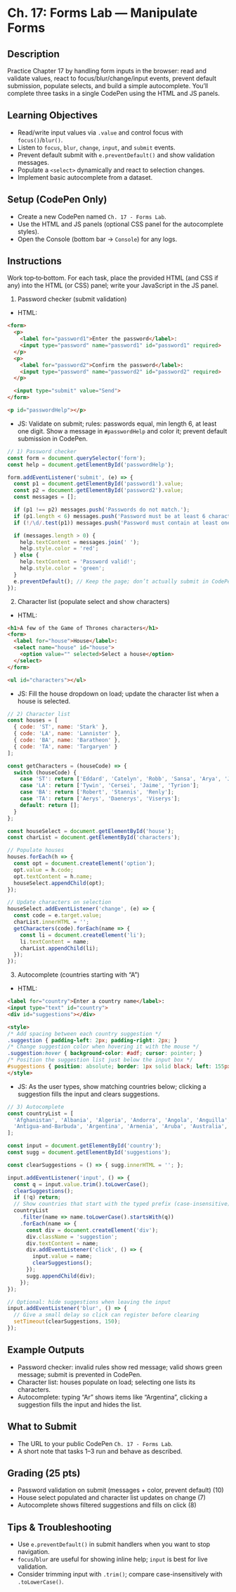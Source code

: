 # Ch. 17: Forms Lab — Manipulate Forms

## Description

Practice Chapter 17 by handling form inputs in the browser: read and validate values, react to focus/blur/change/input events, prevent default submission, populate selects, and build a simple autocomplete. You’ll complete three tasks in a single CodePen using the HTML and JS panels.

## Learning Objectives

- Read/write input values via `.value` and control focus with `focus()`/`blur()`.
- Listen to `focus`, `blur`, `change`, `input`, and `submit` events.
- Prevent default submit with `e.preventDefault()` and show validation messages.
- Populate a `<select>` dynamically and react to selection changes.
- Implement basic autocomplete from a dataset.

## Setup (CodePen Only)

- Create a new CodePen named `Ch. 17 - Forms Lab`.
- Use the HTML and JS panels (optional CSS panel for the autocomplete styles).
- Open the Console (bottom bar → `Console`) for any logs.

## Instructions

Work top‑to‑bottom. For each task, place the provided HTML (and CSS if any) into the HTML (or CSS) panel; write your JavaScript in the JS panel.

1) Password checker (submit validation)
- HTML:

```html
<form>
  <p>
    <label for="password1">Enter the password</label>:
    <input type="password" name="password1" id="password1" required>
  </p>
  <p>
    <label for="password2">Confirm the password</label>:
    <input type="password" name="password2" id="password2" required>
  </p>

  <input type="submit" value="Send">
</form>

<p id="passwordHelp"></p>
```

- JS: Validate on submit; rules: passwords equal, min length 6, at least one digit. Show a message in `#passwordHelp` and color it; prevent default submission in CodePen.

```js
// 1) Password checker
const form = document.querySelector('form');
const help = document.getElementById('passwordHelp');

form.addEventListener('submit', (e) => {
  const p1 = document.getElementById('password1').value;
  const p2 = document.getElementById('password2').value;
  const messages = [];

  if (p1 !== p2) messages.push('Passwords do not match.');
  if (p1.length < 6) messages.push('Password must be at least 6 characters.');
  if (!/\d/.test(p1)) messages.push('Password must contain at least one digit.');

  if (messages.length > 0) {
    help.textContent = messages.join(' ');
    help.style.color = 'red';
  } else {
    help.textContent = 'Password valid!';
    help.style.color = 'green';
  }
  e.preventDefault(); // Keep the page; don’t actually submit in CodePen
});
```

2) Character list (populate select and show characters)
- HTML:

```html
<h1>A few of the Game of Thrones characters</h1>
<form>
  <label for="house">House</label>:
  <select name="house" id="house">
    <option value="" selected>Select a house</option>
  </select>
</form>

<ul id="characters"></ul>
```

- JS: Fill the house dropdown on load; update the character list when a house is selected.

```js
// 2) Character list
const houses = [
  { code: 'ST', name: 'Stark' },
  { code: 'LA', name: 'Lannister' },
  { code: 'BA', name: 'Baratheon' },
  { code: 'TA', name: 'Targaryen' }
];

const getCharacters = (houseCode) => {
  switch (houseCode) {
    case 'ST': return ['Eddard', 'Catelyn', 'Robb', 'Sansa', 'Arya', 'Jon Snow'];
    case 'LA': return ['Tywin', 'Cersei', 'Jaime', 'Tyrion'];
    case 'BA': return ['Robert', 'Stannis', 'Renly'];
    case 'TA': return ['Aerys', 'Daenerys', 'Viserys'];
    default: return [];
  }
};

const houseSelect = document.getElementById('house');
const charList = document.getElementById('characters');

// Populate houses
houses.forEach(h => {
  const opt = document.createElement('option');
  opt.value = h.code;
  opt.textContent = h.name;
  houseSelect.appendChild(opt);
});

// Update characters on selection
houseSelect.addEventListener('change', (e) => {
  const code = e.target.value;
  charList.innerHTML = '';
  getCharacters(code).forEach(name => {
    const li = document.createElement('li');
    li.textContent = name;
    charList.appendChild(li);
  });
});
```

3) Autocomplete (countries starting with “A”)
- HTML:

```html
<label for="country">Enter a country name</label>:
<input type="text" id="country">
<div id="suggestions"></div>

<style>
/* Add spacing between each country suggestion */
.suggestion { padding-left: 2px; padding-right: 2px; }
/* Change suggestion color when hovering it with the mouse */
.suggestion:hover { background-color: #adf; cursor: pointer; }
/* Position the suggestion list just below the input box */
#suggestions { position: absolute; border: 1px solid black; left: 155px; }
</style>
```

- JS: As the user types, show matching countries below; clicking a suggestion fills the input and clears suggestions.

```js
// 3) Autocomplete
const countryList = [
  'Afghanistan', 'Albania', 'Algeria', 'Andorra', 'Angola', 'Anguilla', 'Antarctica',
  'Antigua-and-Barbuda', 'Argentina', 'Armenia', 'Aruba', 'Australia', 'Autria', 'Azerbaïjan'
];

const input = document.getElementById('country');
const sugg = document.getElementById('suggestions');

const clearSuggestions = () => { sugg.innerHTML = ''; };

input.addEventListener('input', () => {
  const q = input.value.trim().toLowerCase();
  clearSuggestions();
  if (!q) return;
  // Show countries that start with the typed prefix (case-insensitive)
  countryList
    .filter(name => name.toLowerCase().startsWith(q))
    .forEach(name => {
      const div = document.createElement('div');
      div.className = 'suggestion';
      div.textContent = name;
      div.addEventListener('click', () => {
        input.value = name;
        clearSuggestions();
      });
      sugg.appendChild(div);
    });
});

// Optional: hide suggestions when leaving the input
input.addEventListener('blur', () => {
  // Give a small delay so click can register before clearing
  setTimeout(clearSuggestions, 150);
});
```

## Example Outputs

- Password checker: invalid rules show red message; valid shows green message; submit is prevented in CodePen.
- Character list: houses populate on load; selecting one lists its characters.
- Autocomplete: typing “Ar” shows items like “Argentina”, clicking a suggestion fills the input and hides the list.

## What to Submit

- The URL to your public CodePen `Ch. 17 - Forms Lab`.
- A short note that tasks 1–3 run and behave as described.

## Grading (25 pts)

- Password validation on submit (messages + color, prevent default) (10)
- House select populated and character list updates on change (7)
- Autocomplete shows filtered suggestions and fills on click (8)

## Tips & Troubleshooting

- Use `e.preventDefault()` in submit handlers when you want to stop navigation.
- `focus`/`blur` are useful for showing inline help; `input` is best for live validation.
- Consider trimming input with `.trim()`; compare case-insensitively with `.toLowerCase()`.
